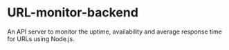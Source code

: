 # URL-monitor-backend
An API server to monitor the uptime, availability and average response time for URLs using Node.js.
